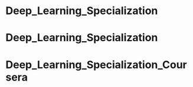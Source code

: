 # Deep_Learning_Specialization
# Deep_Learning_Specialization
# Deep_Learning_Specialization_Coursera
